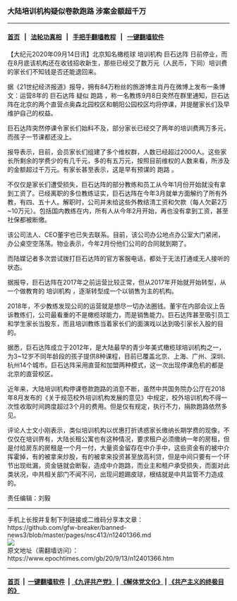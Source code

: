 ### 大陆培训机构疑似卷款跑路 涉案金额超千万
------------------------

#### [首页](https://github.com/gfw-breaker/banned-news3/blob/master/README.md) &nbsp;&nbsp;|&nbsp;&nbsp; [法轮功真相](https://github.com/begood0513/basic/blob/master/README.md)  &nbsp;&nbsp;|&nbsp;&nbsp; [手把手翻墙教程](https://github.com/gfw-breaker/guides/wiki)  &nbsp;&nbsp;|&nbsp;&nbsp; [一键翻墙软件](https://github.com/gfw-breaker/nogfw/blob/master/README.md)  



<div><p>
 【大纪元2020年09月14日讯】北京知名橄榄球
 <ok href="https://www.epochtimes.com/gb/tag/%E5%9F%B9%E8%AE%AD%E6%9C%BA%E6%9E%84.html">
  培训机构
 </ok>
 <ok href="https://www.epochtimes.com/gb/tag/%E5%B7%A8%E7%9F%B3%E8%BE%BE%E9%98%B5.html">
  巨石达阵
 </ok>
 日前停业，而在8月底该机构还在收钱招收新生，那些已经交了数万元（人民币，下同）培训费的家长们不知钱是否还能退回来。
</p>
<p>
 据《21世纪经济报道》报导，拥有84万粉丝的旅游博主肖丹在微博上发布一条博文：运营8年的
 <ok href="https://www.epochtimes.com/gb/tag/%E5%B7%A8%E7%9F%B3%E8%BE%BE%E9%98%B5.html">
  巨石达阵
 </ok>
 疑似
 <ok href="https://www.epochtimes.com/gb/tag/%E8%B7%91%E8%B7%AF.html">
  跑路
 </ok>
 ，称一名教练9月8日突然在群里通知，巨石达阵在北京的两个直营点奥森北园校区和朝阳公园校区均将停课，并提醒家长们及早维护自己的权益。
</p>
<p>
 巨石达阵突然停课令家长们始料不及，部分家长已经交了两年的培训费两万多元，而孩子一节课都还没上。
</p>
<p>
 报导表示，目前，会员家长们组建了多个维权群，人数已经超过2000人。这些家长所剩余的学费少的有几千元，多的有五万元，按照目前维权的人数来看，所涉及的金额超过千万元。有家长甚至表示，这是早有预谋的
 <ok href="https://www.epochtimes.com/gb/tag/%E8%B7%91%E8%B7%AF.html">
  跑路
 </ok>
 。
</p>
<p>
 不仅仅是家长们遭受损失，巨石达阵的部分教练和员工从今年1月份开始就没有拿到工资了。已经离职的多位教练证实，巨石达阵在今年3月就单方面解约了所有外教，有四、五十人。解职时，公司并未给这些外教结清工资和欠款（每人欠薪2万~10万元）。包括国内教练在内，所有人从今年2月开始，再也没有拿到工资，甚至社保都被断缴。
</p>
<p>
 该公司法人、CEO董宇也已失去联系。目前，该公司办公地点办公室大门紧闭，办公桌空空荡荡。物业表示，今年2月份他们公司的合同就到期了。
</p>
<p>
 而陆媒记者多次尝试拨打巨石达阵的官方客服电话，都处于无法打通或无人接听的状态。
</p>
<p>
 据报导，巨石达阵在2017年之前运营比较正常，但从2017年开始就开始转型，从一个做教育的
 <ok href="https://www.epochtimes.com/gb/tag/%E5%9F%B9%E8%AE%AD%E6%9C%BA%E6%9E%84.html">
  培训机构
 </ok>
 ，逐渐转型成一个以销售为主的机构。
</p>
<p>
 2018年，不少教练发现公司的运营就是想尽一切办法圈钱。董宇在内部会议上告诉教练们，公司最看重的不是橄榄球能力，而是销售能力。巨石达阵甚至吸引员工和学生家长当股东，而且培训教练当着家长们的面演戏以达到吸引家长入股的目的。
</p>
<p>
 据悉，巨石达阵成立于2012年，是大陆最早的青少年美式橄榄球培训机构之一，为3~12岁不同年龄段的孩子提供8种课程，目前已覆盖北京、上海、广州、深圳、杭州14个城市。巨石达阵采用直营和加盟两种模式，这一次出现停课危机的都是北京的直营校区。
</p>
<p>
 近年来，大陆培训机构停课卷款跑路的消息不断，虽然中共国务院办公厅在2018年8月发布的《关于规范校外培训机构发展的意见》中规定，校外培训机构不得一次性收取时间跨度超过3个月的费用。但是仅有规定，执行不力，捐款跑路依然多见。
</p>
<p>
 评论人士文小刚表示，类似培训机构以优惠打折诱惑家长缴纳长期学费的现像，不仅仅在培训界有，大陆长租公寓也有这种情况，要求租户必须缴纳一年的房租，但是付给房东的房租是一个月一付，大量资金留存在中介手中，这些资金有的被中介挥霍掉，有的被拿来炒股，有的被拿来投资甚至放高利贷，但是中间只要有一个环节出现纰漏，资金链就会断裂，造成中介跑路，而业主和租户承受损失，而面对此类状况，中共相关部门不闻不问，出现问题踢皮球，根结就是中共监管不力造成的。
</p>
<p>
 责任编辑：刘毅
</p>
</div>
<hr/>
手机上长按并复制下列链接或二维码分享本文章：<br/>
https://github.com/gfw-breaker/banned-news3/blob/master/pages/nsc413/n12401366.md <br/>
<a href='https://github.com/gfw-breaker/banned-news3/blob/master/pages/nsc413/n12401366.md'><img src='https://github.com/gfw-breaker/banned-news3/blob/master/pages/nsc413/n12401366.md.png'/></a> <br/>
原文地址（需翻墙访问）：https://www.epochtimes.com/gb/20/9/13/n12401366.htm


------------------------
#### [首页](https://github.com/gfw-breaker/banned-news3/blob/master/README.md) &nbsp;|&nbsp; [一键翻墙软件](https://github.com/gfw-breaker/nogfw/blob/master/README.md) &nbsp;| [《九评共产党》](https://github.com/gfw-breaker/9ping.md/blob/master/README.md#九评之一评共产党是什么) | [《解体党文化》](https://github.com/gfw-breaker/jtdwh.md/blob/master/README.md) | [《共产主义的终极目的》](https://github.com/gfw-breaker/gczydzjmd.md/blob/master/README.md)


<img src='http://gfw-breaker.win/banned-news3/pages/nsc413/n12401366.md' width='0px' height='0px'/>